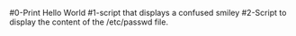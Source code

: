 #0-Print Hello World
#1-script that displays a confused smiley 
#2-Script to display the content of the /etc/passwd file.
